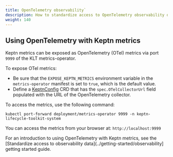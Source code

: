 ```yaml
---
title: OpenTelemetry observability`
description: How to standardize access to OpenTelemetry observability data
weight: 140
---
```

## Using OpenTelemetry with Keptn metrics

Keptn metrics can be exposed as OpenTelemetry (OTel) metrics
via port `9999` of the KLT metrics-operator.

To expose OTel metrics:

* Be sure that the `EXPOSE_KEPTN_METRICS` environment variable
  in the `metrics-operator` manifest is set to `true`,
  which is the default value.
* Define a [KeptnConfig](../crd-yaml-ref/config.md) CRD
  that has the `spec.OTelCollectorUrl` field populated
  with the URL of the OpenTelemetry collector.

To access the metrics, use the following command:

```shell
kubectl port-forward deployment/metrics-operator 9999 -n keptn-lifecycle-toolkit-system
```

You can access the metrics from your browser at: `http://localhost:9999`

For an introduction to using OpenTelemetry with Keptn metrics, see the
[Standardize access to observability data](../getting-started/observability]
getting started guide.
